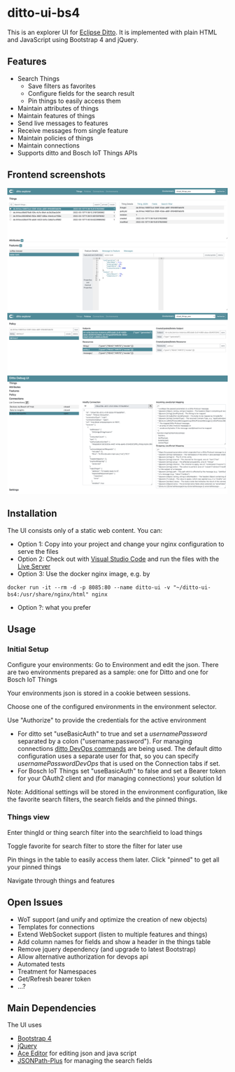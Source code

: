 # ditto-ui-bs4
This is an explorer UI for [Eclipse Ditto](https://www.eclipse.org/ditto/). It is implemented with plain HTML and JavaScript using Bootstrap 4 and jQuery. 

## Features
- Search Things
  - Save filters as favorites
  - Configure fields for the search result
  - Pin things to easily access them
- Maintain attributes of things
- Maintain features of things
- Send live messages to features
- Receive messages from single feature
- Maintain policies of things
- Maintain connections
- Supports ditto and Bosch IoT Things APIs

## Frontend screenshots

![](./images/screenshot.png)
![](./images/screenshotPolicy.png)
![](./images/screenshotConnections.png)

## Installation
The UI consists only of a static web content. You can:
- Option 1: Copy into your project and change your nginx configuration to serve the files
- Option 2: Check out with [Visual Studio Code](https://code.visualstudio.com) and run the files with the [Live Server](https://marketplace.visualstudio.com/items?itemName=ritwickdey.LiveServer)
- Option 3: Use the docker nginx image, e.g. by
```
docker run -it --rm -d -p 8085:80 --name ditto-ui -v "~/ditto-ui-bs4:/usr/share/nginx/html" nginx
```
- Option ?: what you prefer
 

## Usage
### Initial Setup
Configure your environments:
Go to Environment and edit the json. There are two environments prepared as a sample: one for Ditto and one for Bosch IoT Things

Your environments json is stored in a cookie between sessions.

Choose one of the configured environments in the environment selector.

Use "Authorize" to provide the credentials for the active environment

- For ditto set "useBasicAuth" to true and set a *usernamePassword* separated by a colon ("username:password"). For managing connections [ditto DevOps commands](https://www.eclipse.org/ditto/installation-operating.html#devops-commands) are being used. The default ditto configuration uses a separate user for that, so you can specify *usernamePasswordDevOps* that is used on the Connection tabs if set.
- For Bosch IoT Things set "useBasicAuth" to false and set a Bearer token for your OAuth2 client and (for managing connections) your solution Id

Note: Additional settings will be stored in the environment configuration, like the favorite search filters, the search fields and the pinned things.

### Things view

Enter thingId or thing search filter into the searchfield to load things

Toggle favorite for search filter to store the filter for later use

Pin things in the table to easily access them later. Click "pinned" to get all your pinned things

Navigate through things and features

## Open Issues

- WoT support (and unify and optimize the creation of new objects)
- Templates for connections
- Extend WebSocket support (listen to multiple features and things)
- Add column names for fields and show a header in the things table
- Remove jquery dependency (and upgrade to latest Bootstrap)
- Allow alternative authorization for devops api
- Automated tests
- Treatment for Namespaces
- Get/Refresh bearer token
- ...?

## Main Dependencies
The UI uses
- [Bootstrap 4](https://getbootstrap.com)
- [jQuery](https://jquery.com)
- [Ace Editor](https://ace.c9.io) for editing json and java script
- [JSONPath-Plus](https://github.com/JSONPath-Plus/JSONPath) for managing the search fields
